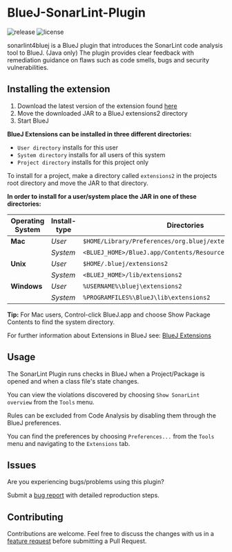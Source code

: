# BlueJ-SonarLint-Plugin
![release](https://img.shields.io/github/v/release/NTNU-IE-IIR/BlueJ-SonarLint-Plugin)
![license](https://img.shields.io/github/license/NTNU-IE-IIR/BlueJ-SonarLint-Plugin)

sonarlint4bluej is a BlueJ plugin that introduces the SonarLint code analysis tool to BlueJ. (Java only)
The plugin provides clear feedback with remediation guidance on flaws such as code smells, bugs and security vulnerabilities. 

## Installing the extension

1. Download the latest version of the extension found [here][1]
2. Move the downloaded JAR to a BlueJ extensions2 directory
3. Start BlueJ

  **BlueJ Extensions can be installed in three different directories:**
  - `User directory` installs for this user
  - `System directory` installs for all users of this system
  - `Project directory` installs for this project only
  
To install for a project, make a directory called `extensions2` in the projects root directory and move the JAR to that directory.


**In order to install for a user/system place the JAR in one of these directories:**

| Operating System | Install-type | Directories                                                  |
|------------------|--------------|--------------------------------------------------------------|
| **Mac**          | *User*       | `$HOME/Library/Preferences/org.bluej/extensions2`            |
|                  | *System*     | `<BLUEJ_HOME>/BlueJ.app/Contents/Resources/Java/extensions2` |
| **Unix**         | *User*       | `$HOME/.bluej/extensions2`                                   | 
|                  | *System*     | `<BLUEJ_HOME>/lib/extensions2`                               |
| **Windows**      | *User*       | `%USERNAME%\bluej\extensions2`                               | 
|                  | *System*     | `%PROGRAMFILES%\BlueJ\lib\extensions2`                       |

**Tip:** For Mac users, Control-click BlueJ.app and choose Show Package Contents to find the system directory.

For further information about Extensions in BlueJ see: [BlueJ Extensions][2]

## Usage 

The SonarLint Plugin runs checks in BlueJ when a Project/Package is opened and when a class file's state changes.

You can view the violations discovered by choosing `Show SonarLint overview` from the `Tools` menu.

Rules can be excluded from Code Analysis by disabling them through the BlueJ preferences.

You can find the preferences by choosing `Preferences...` from the `Tools` menu and navigating to the `Extensions` tab.

## Issues
Are you experiencing bugs/problems using this plugin? 

Submit a [bug report](https://github.com/NTNU-IE-IIR/BlueJ-SonarLint-Plugin/issues/new?assignees=&labels=&template=bug_report.md&title=) with detailed reproduction steps.


## Contributing
Contributions are welcome. Feel free to discuss the changes with us in a [feature request](https://github.com/NTNU-IE-IIR/BlueJ-SonarLint-Plugin/issues/new?assignees=&labels=&template=feature_request.md&title=) before submitting a Pull Request.

[1]: https://github.com/NTNU-IE-IIR/BlueJ-SonarLint-Plugin/releases/latest
[2]: https://www.bluej.org/extensions/extensions2.html